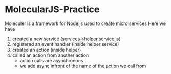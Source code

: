 # MolecularJS-Practice

Moleculer is a framework for Node.js used to create micro services
Here we have 
1. created a new service (services->helper.service.js)
2. registered an event handler (inside helper service)
3. created an action (inside helper)
4. called an action from another action
   - action calls are asynchronous
   - we add async infront of the name of the action we call from
